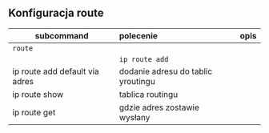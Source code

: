 Konfiguracja route
-------------------------
| subcommand    |  polecenie   | opis  |
| ------------- |:-------------| :---------------| 
|   ``route``    |                               | |
|               |   ``ip route add``             | |
| ip route add default via adres | dodanie adresu do tablic yroutingu |
| ip route show | tablica routingu |
| ip route get | gdzie adres zostawie wysłany |

